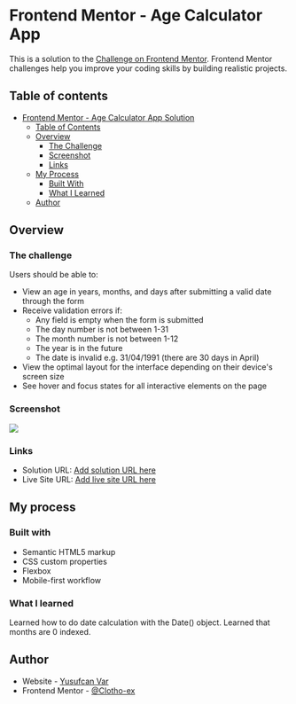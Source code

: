 # Frontend Mentor - Age Calculator App

This is a solution to the [Challenge on Frontend Mentor](https://www.frontendmentor.io/challenges/age-calculator-app-dF9DFFpj-Q). Frontend Mentor challenges help you improve your coding skills by building realistic projects. 

## Table of contents

- [Frontend Mentor - Age Calculator App Solution](#frontend-mentor---age-calculator-app-solution)
  - [Table of Contents](#table-of-contents)
  - [Overview](#overview)
    - [The Challenge](#the-challenge)
    - [Screenshot](#screenshot)
    - [Links](#links)
  - [My Process](#my-process)
    - [Built With](#built-with)
    - [What I Learned](#what-i-learned)
  - [Author](#author)

## Overview

### The challenge

Users should be able to:

- View an age in years, months, and days after submitting a valid date through the form
- Receive validation errors if:
  - Any field is empty when the form is submitted
  - The day number is not between 1-31
  - The month number is not between 1-12
  - The year is in the future
  - The date is invalid e.g. 31/04/1991 (there are 30 days in April)
- View the optimal layout for the interface depending on their device's screen size
- See hover and focus states for all interactive elements on the page

### Screenshot

![](./screenshot.jpg)

### Links

- Solution URL: [Add solution URL here](https://your-solution-url.com)
- Live Site URL: [Add live site URL here](https://your-live-site-url.com)

## My process

### Built with

- Semantic HTML5 markup
- CSS custom properties
- Flexbox
- Mobile-first workflow

### What I learned

Learned how to do date calculation with the Date() object. 
Learned that months are 0 indexed.

## Author

- Website - [Yusufcan Var](https://github.com/Clotho-ex)
- Frontend Mentor - [@Clotho-ex](https://www.frontendmentor.io/profile/yourusername)
